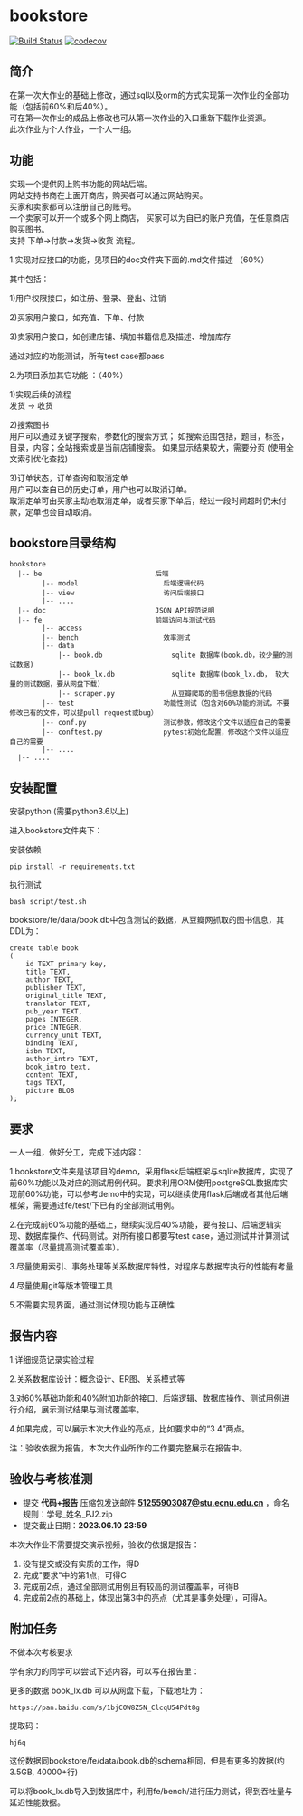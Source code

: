 # bookstore
[![Build Status](https://travis-ci.com/DaSE-DBMS/bookstore.svg?branch=master)](https://travis-ci.com/DaSE-DBMS/bookstore)
[![codecov](https://codecov.io/gh/DaSE-DBMS/bookstore/branch/master/graph/badge.svg)](https://codecov.io/gh/DaSE-DBMS/bookstore)

## 简介
在第一次大作业的基础上修改，通过sql以及orm的方式实现第一次作业的全部功能（包括前60%和后40%）。<br>
可在第一次作业的成品上修改也可从第一次作业的入口重新下载作业资源。<br>
此次作业为个人作业，一个人一组。<br>

## 功能

实现一个提供网上购书功能的网站后端。<br>
网站支持书商在上面开商店，购买者可以通过网站购买。<br>
买家和卖家都可以注册自己的账号。<br>
一个卖家可以开一个或多个网上商店，
买家可以为自已的账户充值，在任意商店购买图书。<br>
支持 下单->付款->发货->收货 流程。<br>

1.实现对应接口的功能，见项目的doc文件夹下面的.md文件描述 （60%）<br>

其中包括：

1)用户权限接口，如注册、登录、登出、注销<br>

2)买家用户接口，如充值、下单、付款<br>

3)卖家用户接口，如创建店铺、填加书籍信息及描述、增加库存<br>

通过对应的功能测试，所有test case都pass <br>


2.为项目添加其它功能 ：（40%）<br>

1)实现后续的流程 <br>
发货 -> 收货

2)搜索图书 <br>
用户可以通过关键字搜索，参数化的搜索方式；
如搜索范围包括，题目，标签，目录，内容；全站搜索或是当前店铺搜索。
如果显示结果较大，需要分页
(使用全文索引优化查找)

3)订单状态，订单查询和取消定单<br>
用户可以查自已的历史订单，用户也可以取消订单。<br>
取消定单可由买家主动地取消定单，或者买家下单后，经过一段时间超时仍未付款，定单也会自动取消。 <br>


## bookstore目录结构
```
bookstore
  |-- be                            后端
        |-- model                     后端逻辑代码
        |-- view                      访问后端接口
        |-- ....
  |-- doc                           JSON API规范说明
  |-- fe                            前端访问与测试代码
        |-- access
        |-- bench                     效率测试
        |-- data                    
            |-- book.db                 sqlite 数据库(book.db，较少量的测试数据)
            |-- book_lx.db              sqlite 数据库(book_lx.db， 较大量的测试数据，要从网盘下载)
            |-- scraper.py              从豆瓣爬取的图书信息数据的代码
        |-- test                      功能性测试（包含对60%功能的测试，不要修改已有的文件，可以提pull request或bug）
        |-- conf.py                   测试参数，修改这个文件以适应自己的需要
        |-- conftest.py               pytest初始化配置，修改这个文件以适应自己的需要
        |-- ....
  |-- ....
```


## 安装配置
安装python (需要python3.6以上) 

进入bookstore文件夹下：

安装依赖

    pip install -r requirements.txt

执行测试
    
    bash script/test.sh

bookstore/fe/data/book.db中包含测试的数据，从豆瓣网抓取的图书信息，其DDL为：
 
    create table book
    (
        id TEXT primary key,
        title TEXT,
        author TEXT,
        publisher TEXT,
        original_title TEXT,
        translator TEXT,
        pub_year TEXT,
        pages INTEGER,
        price INTEGER,
        currency_unit TEXT,
        binding TEXT,
        isbn TEXT,
        author_intro TEXT,
        book_intro text,
        content TEXT,
        tags TEXT,
        picture BLOB
    );


## 要求

一人一组，做好分工，完成下述内容：

1.bookstore文件夹是该项目的demo，采用flask后端框架与sqlite数据库，实现了前60%功能以及对应的测试用例代码。要求利用ORM使用postgreSQL数据库实现前60%功能，可以参考demo中的实现，可以继续使用flask后端或者其他后端框架，需要通过fe/test/下已有的全部测试用例。

2.在完成前60%功能的基础上，继续实现后40%功能，要有接口、后端逻辑实现、数据库操作、代码测试。对所有接口都要写test case，通过测试并计算测试覆盖率（尽量提高测试覆盖率）。

3.尽量使用索引、事务处理等关系数据库特性，对程序与数据库执行的性能有考量

4.尽量使用git等版本管理工具

5.不需要实现界面，通过测试体现功能与正确性


## 报告内容

1.详细规范记录实验过程

2.关系数据库设计：概念设计、ER图、关系模式等

3.对60%基础功能和40%附加功能的接口、后端逻辑、数据库操作、测试用例进行介绍，展示测试结果与测试覆盖率。

4.如果完成，可以展示本次大作业的亮点，比如要求中的“3 4”两点。

注：验收依据为报告，本次大作业所作的工作要完整展示在报告中。


## 验收与考核准测

- 提交 **代码+报告** 压缩包发送邮件 **51255903087@stu.ecnu.edu.cn** ，命名规则：学号_姓名_PJ2.zip
- 提交截止日期：**2023.06.10 23:59**

本次大作业不需要提交演示视频，验收的依据是报告：

1. 没有提交或没有实质的工作，得D
2. 完成"要求"中的第1点，可得C
3. 完成前2点，通过全部测试用例且有较高的测试覆盖率，可得B
4. 完成前2点的基础上，体现出第3中的亮点（尤其是事务处理），可得A。


## 附加任务

不做本次考核要求 

学有余力的同学可以尝试下述内容，可以写在报告里：

更多的数据 book_lx.db 可以从网盘下载，下载地址为：

    https://pan.baidu.com/s/1bjCOW8Z5N_ClcqU54Pdt8g

提取码：

    hj6q
    
这份数据同bookstore/fe/data/book.db的schema相同，但是有更多的数据(约3.5GB, 40000+行)

可以将book_lx.db导入到数据库中，利用fe/bench/进行压力测试，得到吞吐量与延迟性能数据。
